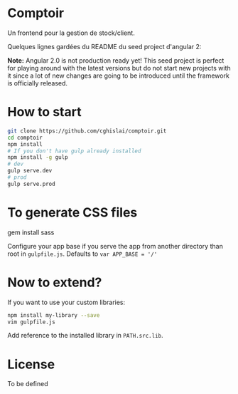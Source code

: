 # Comptoir

Un frontend pour la gestion de stock/client.

Quelques lignes gardées du README du seed project d'angular 2:

**Note:** Angular 2.0 is not production ready yet! This seed project is perfect for playing around with the latest versions but do not start new projects with it since a lot of new changes are going to be introduced until the framework is officially released.

# How to start

```bash
git clone https://github.com/cghislai/comptoir.git
cd comptoir
npm install
# If you don't have gulp already installed
npm install -g gulp
# dev
gulp serve.dev
# prod
gulp serve.prod
```

# To generate CSS files
gem install sass

Configure your app base if you serve the app from another directory than root in `gulpfile.js`.
Defaults to `var APP_BASE = '/'`

# Now to extend?

If you want to use your custom libraries:

```bash
npm install my-library --save
vim gulpfile.js
```
Add reference to the installed library in `PATH.src.lib`.

# License

To be defined
